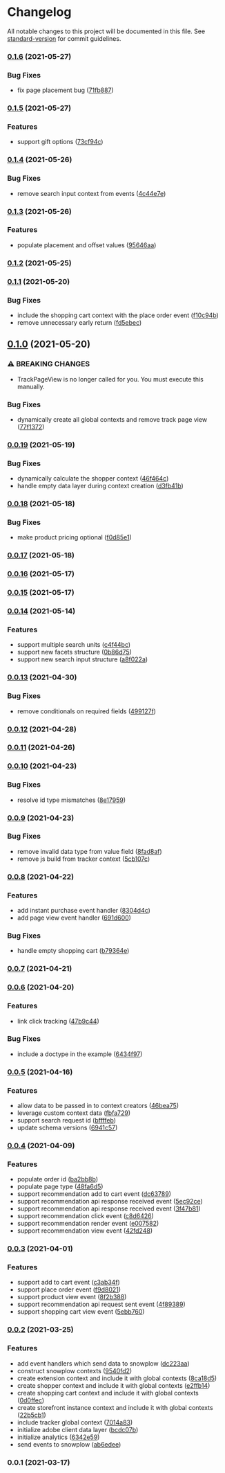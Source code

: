 # Changelog

All notable changes to this project will be documented in this file. See [standard-version](https://github.com/conventional-changelog/standard-version) for commit guidelines.

### [0.1.6](https://github.com/adobe/magento-storefront-event-collector/compare/v0.1.5...v0.1.6) (2021-05-27)


### Bug Fixes

* fix page placement bug ([71fb887](https://github.com/adobe/magento-storefront-event-collector/commit/71fb88734101c8ec4075406330055e08e4f2e4aa))

### [0.1.5](https://github.com/adobe/magento-storefront-event-collector/compare/v0.1.4...v0.1.5) (2021-05-27)


### Features

* support gift options ([73cf94c](https://github.com/adobe/magento-storefront-event-collector/commit/73cf94c6b33712c85a7ee466344c5b1b071dd82f))

### [0.1.4](https://github.com/adobe/magento-storefront-event-collector/compare/v0.1.3...v0.1.4) (2021-05-26)


### Bug Fixes

* remove search input context from events ([4c44e7e](https://github.com/adobe/magento-storefront-event-collector/commit/4c44e7e2fda2f04851e9b81218c142c519ba5c29))

### [0.1.3](https://github.com/adobe/magento-storefront-event-collector/compare/v0.1.2...v0.1.3) (2021-05-26)


### Features

* populate placement and offset values ([95646aa](https://github.com/adobe/magento-storefront-event-collector/commit/95646aa69e89ca32d2137ea1531c9151643fc0c7))

### [0.1.2](https://github.com/adobe/magento-storefront-event-collector/compare/v0.1.1...v0.1.2) (2021-05-25)

### [0.1.1](https://github.com/adobe/magento-storefront-event-collector/compare/v0.1.0...v0.1.1) (2021-05-20)


### Bug Fixes

* include the shopping cart context with the place order event ([f10c94b](https://github.com/adobe/magento-storefront-event-collector/commit/f10c94b37f5cf939caadb702e5a6516eb65f6461))
* remove unnecessary early return ([fd5ebec](https://github.com/adobe/magento-storefront-event-collector/commit/fd5ebecdacc3fc39efab8774f52b3eceec0363c5))

## [0.1.0](https://github.com/adobe/magento-storefront-event-collector/compare/v0.0.19...v0.1.0) (2021-05-20)


### ⚠ BREAKING CHANGES

* TrackPageView is no longer called for you. You must execute this manually.

### Bug Fixes

* dynamically create all global contexts and remove track page view ([77f1372](https://github.com/adobe/magento-storefront-event-collector/commit/77f1372c2612e1b5eedb28ada47fea32accfd917))

### [0.0.19](https://github.com/adobe/magento-storefront-event-collector/compare/v0.0.18...v0.0.19) (2021-05-19)


### Bug Fixes

* dynamically calculate the shopper context ([46f464c](https://github.com/adobe/magento-storefront-event-collector/commit/46f464c1c30296d198b371522e2543940c63d13a))
* handle empty data layer during context creation ([d3fb41b](https://github.com/adobe/magento-storefront-event-collector/commit/d3fb41b511a321d17b22ba143b18bafb5314a974))

### [0.0.18](https://github.com/adobe/magento-storefront-event-collector/compare/v0.0.17...v0.0.18) (2021-05-18)


### Bug Fixes

* make product pricing optional ([f0d85e1](https://github.com/adobe/magento-storefront-event-collector/commit/f0d85e1d523792a1b4d5f8304aaa011625995f14))

### [0.0.17](https://github.com/adobe/magento-storefront-event-collector/compare/v0.0.16...v0.0.17) (2021-05-18)

### [0.0.16](https://github.com/adobe/magento-storefront-event-collector/compare/v0.0.15...v0.0.16) (2021-05-17)

### [0.0.15](https://github.com/adobe/magento-storefront-event-collector/compare/v0.0.14...v0.0.15) (2021-05-17)

### [0.0.14](https://github.com/adobe/magento-storefront-event-collector/compare/v0.0.13...v0.0.14) (2021-05-14)


### Features

* support multiple search units ([c4f44bc](https://github.com/adobe/magento-storefront-event-collector/commit/c4f44bcd2329e53ba43d736316ec5f031048e748))
* support new facets structure ([0b86d75](https://github.com/adobe/magento-storefront-event-collector/commit/0b86d75d5a156d0e5b31582b92c911bc35389fb5))
* support new search input structure ([a8f022a](https://github.com/adobe/magento-storefront-event-collector/commit/a8f022afb4fe4e88d348591dac22bf4365fe67af))

### [0.0.13](https://github.com/adobe/magento-storefront-event-collector/compare/v0.0.12...v0.0.13) (2021-04-30)


### Bug Fixes

* remove conditionals on required fields ([499127f](https://github.com/adobe/magento-storefront-event-collector/commit/499127fa723c9249bd3ff846d653967f6aba901b))

### [0.0.12](https://github.com/adobe/magento-storefront-event-collector/compare/v0.0.11...v0.0.12) (2021-04-28)

### [0.0.11](https://github.com/adobe/magento-storefront-event-collector/compare/v0.0.10...v0.0.11) (2021-04-26)

### [0.0.10](https://github.com/adobe/magento-storefront-event-collector/compare/v0.0.9...v0.0.10) (2021-04-23)


### Bug Fixes

* resolve id type mismatches ([8e17959](https://github.com/adobe/magento-storefront-event-collector/commit/8e1795928f40f19c4d98d7a4548330c6ecccba42))

### [0.0.9](https://github.com/adobe/magento-storefront-event-collector/compare/v0.0.8...v0.0.9) (2021-04-23)


### Bug Fixes

* remove invalid data type from value field ([8fad8af](https://github.com/adobe/magento-storefront-event-collector/commit/8fad8afb7efb885308f16af1463bfbab31345176))
* remove js build from tracker context ([5cb107c](https://github.com/adobe/magento-storefront-event-collector/commit/5cb107c80de94954ff001b7070c341443e08480d))

### [0.0.8](https://github.com/adobe/magento-storefront-event-collector/compare/v0.0.7...v0.0.8) (2021-04-22)


### Features

* add instant purchase event handler ([8304d4c](https://github.com/adobe/magento-storefront-event-collector/commit/8304d4c9941e00110ef2026483c016d5acc47edb))
* add page view event handler ([691d600](https://github.com/adobe/magento-storefront-event-collector/commit/691d600bfa5d333682a6ad8ff6683fc2692b2474))


### Bug Fixes

* handle empty shopping cart ([b79364e](https://github.com/adobe/magento-storefront-event-collector/commit/b79364eeadc564617a61b03fee9c90b1eed0c844))

### [0.0.7](https://github.com/adobe/magento-storefront-event-collector/compare/v0.0.6...v0.0.7) (2021-04-21)

### [0.0.6](https://github.com/adobe/magento-storefront-event-collector/compare/v0.0.5...v0.0.6) (2021-04-20)


### Features

* link click tracking ([47b9c44](https://github.com/adobe/magento-storefront-event-collector/commit/47b9c440d03b0e6ebfca71b8fd0052db1f98730d))


### Bug Fixes

* include a doctype in the example ([6434f97](https://github.com/adobe/magento-storefront-event-collector/commit/6434f97c54957da2d3df2ac5fc80d1b4c49598e4))

### [0.0.5](https://github.com/adobe/magento-storefront-event-collector/compare/v0.0.4...v0.0.5) (2021-04-16)


### Features

* allow data to be passed in to context creators ([46bea75](https://github.com/adobe/magento-storefront-event-collector/commit/46bea75924ee61fb87708479f783bb5952367daa))
* leverage custom context data ([fbfa729](https://github.com/adobe/magento-storefront-event-collector/commit/fbfa729ca713285dce954499d7436dcf833d1d2d))
* support search request id ([bffffeb](https://github.com/adobe/magento-storefront-event-collector/commit/bffffeb1a96d7af597a9cb268024ee42cbe3f61a))
* update schema versions ([6941c57](https://github.com/adobe/magento-storefront-event-collector/commit/6941c577a895a4cce253f9c5523577a5a4e9bdf0))

### [0.0.4](https://github.com/adobe/magento-storefront-event-collector/compare/v0.0.3...v0.0.4) (2021-04-09)


### Features

* populate order id ([ba2bb8b](https://github.com/adobe/magento-storefront-event-collector/commit/ba2bb8b1c85b7013c278d3db72ca6ca8b3c0c12a))
* populate page type ([48fa6d5](https://github.com/adobe/magento-storefront-event-collector/commit/48fa6d5ef365e0c67d1e159ca937c40a6a79b32a))
* support recommendation add to cart event ([dc63789](https://github.com/adobe/magento-storefront-event-collector/commit/dc637899a15f1ad6c69eed700d1ca2fdd3b9eef9))
* support recommendation api response received event ([5ec92ce](https://github.com/adobe/magento-storefront-event-collector/commit/5ec92ce343c46347a124b30065468b8ce3f9b166))
* support recommendation api response received event ([3f47b81](https://github.com/adobe/magento-storefront-event-collector/commit/3f47b812cf3dc99d6edf64aeb78b8e5520d66278))
* support recommendation click event ([c8d6426](https://github.com/adobe/magento-storefront-event-collector/commit/c8d6426d7a1695e877b9e0c4d29c35567651bf24))
* support recommendation render event ([e007582](https://github.com/adobe/magento-storefront-event-collector/commit/e007582eecf5c5c2c554d1d31c3105534a0f3625))
* support recommendation view event ([42fd248](https://github.com/adobe/magento-storefront-event-collector/commit/42fd248812b67de4931fab1a4362272c5e003964))

### [0.0.3](https://github.com/adobe/magento-storefront-event-collector/compare/v0.0.2...v0.0.3) (2021-04-01)


### Features

* support add to cart event ([c3ab34f](https://github.com/adobe/magento-storefront-event-collector/commit/c3ab34f9cce1be92c1cc7e6d9699b9890c84ca84))
* support place order event ([f9d8021](https://github.com/adobe/magento-storefront-event-collector/commit/f9d8021ce3e47ec833b581669c553d3727582117))
* support product view event ([8f2b388](https://github.com/adobe/magento-storefront-event-collector/commit/8f2b388340e4e2a49bb162a2ba5809dfbe93ed86))
* support recommendation api request sent event ([4f89389](https://github.com/adobe/magento-storefront-event-collector/commit/4f893892b50a614587f22594d73e473dcfbc3e13))
* support shopping cart view event ([5ebb760](https://github.com/adobe/magento-storefront-event-collector/commit/5ebb760917c3fa329a53296101869c361deb706f))

### [0.0.2](https://github.com/adobe/magento-storefront-event-collector/compare/v0.0.1...v0.0.2) (2021-03-25)


### Features

* add event handlers which send data to snowplow ([dc223aa](https://github.com/adobe/magento-storefront-event-collector/commit/dc223aa1427f3adb870596d44ad7e725fe98b97a))
* construct snowplow contexts ([9540fd2](https://github.com/adobe/magento-storefront-event-collector/commit/9540fd2ecafa9c9a67f4caf0a4ee044351fe70b5))
* create extension context and include it with global contexts ([8ca18d5](https://github.com/adobe/magento-storefront-event-collector/commit/8ca18d5b830261c7683644e1f09d89071e337d3f))
* create shopper context and include it with global contexts ([e2ffb14](https://github.com/adobe/magento-storefront-event-collector/commit/e2ffb1498e3b09d9323134fe626bbdd06775edc5))
* create shopping cart context and include it with global contexts ([0d0ffec](https://github.com/adobe/magento-storefront-event-collector/commit/0d0ffecb0a322a7ca458d4a5c3a90b9515cbf144))
* create storefront instance context and include it with global contexts ([22b5cb1](https://github.com/adobe/magento-storefront-event-collector/commit/22b5cb1afc2637af8aee2770815e02ea99b45801))
* include tracker global context ([7014a83](https://github.com/adobe/magento-storefront-event-collector/commit/7014a8369ed2b4e958a20379dee58f5e9924a6c9))
* initialize adobe client data layer ([bcdc07b](https://github.com/adobe/magento-storefront-event-collector/commit/bcdc07b1a69803bb9b9f9090d4a0bca9cb2f001d))
* initialize analytics ([6342e59](https://github.com/adobe/magento-storefront-event-collector/commit/6342e5907b02563d0b3e91458922394709c4c54b))
* send events to snowplow ([ab6edee](https://github.com/adobe/magento-storefront-event-collector/commit/ab6edee27d9dae18a8d438ad138e30b01cbb2b63))

### 0.0.1 (2021-03-17)
